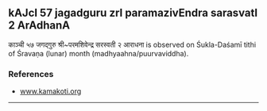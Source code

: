 ## kAJcI 57 jagadguru zrI paramazivEndra sarasvatI 2 ArAdhanA

काञ्ची ५७ जगद्गुरु श्री~परमशिवेन्द्र सरस्वती २ आराधना is observed on Śukla-Daśamī tithi of Śravaṇa (lunar) month (madhyaahna/puurvaviddha).


### References
* www.kamakoti.org

---
